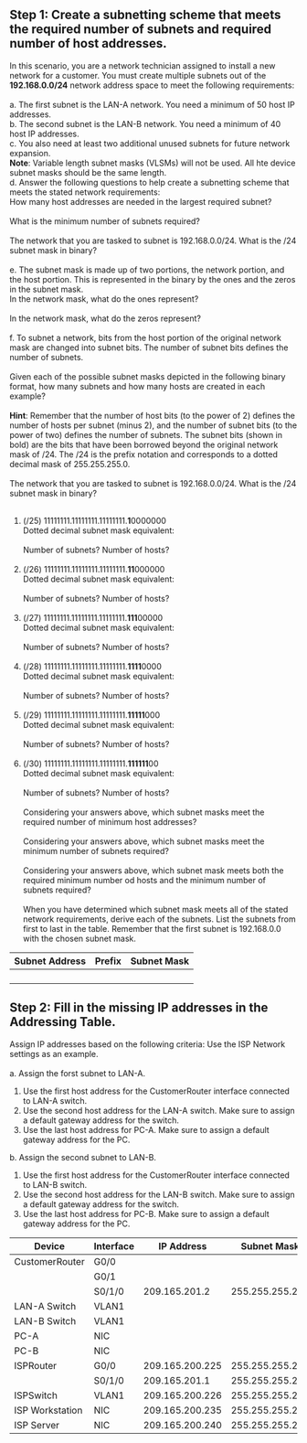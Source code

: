 ## Step 1: Create a subnetting scheme that meets the required number of subnets and required number of host addresses.
In this scenario, you are a network technician assigned to install a new network for a customer. You must create multiple subnets out of the **192.168.0.0/24** network address space to meet the following requirements:<br><br>
a. The first subnet is the LAN-A network. You need a minimum of 50 host IP addresses.<br>
b. The second subnet is the LAN-B network. You need a minimum of 40 host IP addresses.<br>
c. You also need at least two additional unused subnets for future network expansion.<br>
**Note**: Variable length subnet masks (VLSMs) will not be used. All hte device subnet masks should be the same length.<br>
d. Answer the following questions to help create a subnetting scheme that meets the stated network requirements:<br>
How many host addresses are needed in the largest required subnet?<br><br>
What is the minimum number of subnets required?<br><br>
The network that you are tasked to subnet is 192.168.0.0/24. What is the /24 subnet mask in binary?<br><br>
e. The subnet mask is made up of two portions, the network portion, and the host portion. This is represented in the binary by the ones and the zeros in the subnet mask.<br>
In the network mask, what do the ones represent?<br><br>
In the network mask, what do the zeros represent?<br><br>
f. To subnet a network, bits from the host portion of the original network mask are changed into subnet bits. The number of subnet bits defines the number of subnets.<br><br>
Given each of the possible subnet masks depicted in the following binary format, how many subnets and how many hosts are created in each example?<br><br>
**Hint**: Remember that the number of host bits (to the power of 2) defines the number of hosts per subnet (minus 2), and the number of subnet bits (to the power of two) defines the number of subnets. The subnet bits (shown in bold) are the bits that have been borrowed beyond the original network mask of /24. The /24 is the prefix notation and corresponds to a dotted decimal mask of 255.255.255.0.<br><br>
The network that you are tasked to subnet is 192.168.0.0/24. What is the /24 subnet mask in binary?<br><br>
1. (/25) 11111111.11111111.11111111.**1**0000000<br>
Dotted decimal subnet mask equivalent:<br><br>
Number of subnets? Number of hosts?<br><br>
2. (/26) 11111111.11111111.11111111.**11**000000<br>
Dotted decimal subnet mask equivalent:<br><br>
Number of subnets? Number of hosts?<br><br>
3. (/27) 11111111.11111111.11111111.**111**00000<br>
Dotted decimal subnet mask equivalent:<br><br>
Number of subnets? Number of hosts?<br><br>
4. (/28) 11111111.11111111.11111111.**1111**0000<br>
Dotted decimal subnet mask equivalent:<br><br>
Number of subnets? Number of hosts?<br><br>
5. (/29) 11111111.11111111.11111111.**11111**000<br>
Dotted decimal subnet mask equivalent:<br><br>
Number of subnets? Number of hosts?<br><br>
6. (/30) 11111111.11111111.11111111.**111111**00<br>
Dotted decimal subnet mask equivalent:<br><br>
Number of subnets? Number of hosts?<br><br>
Considering your answers above, which subnet masks meet the required number of minimum host addresses?<br><br>
Considering your answers above, which subnet masks meet the minimum number of subnets required?<br><br>
Considering your answers above, which subnet mask meets both the required minimum number od hosts and the minimum number of subnets required?<br><br>
When you have determined which subnet mask meets all of the stated network requirements, derive each of the subnets. List the subnets from first to last in the table. Remember that the first subnet is 192.168.0.0 with the chosen subnet mask.

| Subnet Address | Prefix | Subnet Mask |
|----------------|--------|-------------|
|                |        |             |
|                |        |             |
|                |        |             |
|                |        |             |
## Step 2: Fill in the missing IP addresses in the Addressing Table.
Assign IP addresses based on the following criteria: Use the ISP Network settings as an example.<br><br>
a. Assign the forst subnet to LAN-A.
1. Use the first host address for the CustomerRouter interface connected to LAN-A switch.
2. Use the second host address for the LAN-A switch. Make sure to assign a default gateway address for the switch.
3. Use the last host address for PC-A. Make sure to assign a default gateway address for the PC.

b. Assign the second subnet to LAN-B.
1. Use the first host address for the CustomerRouter interface connected to LAN-B switch.
2. Use the second host address for the LAN-B switch. Make sure to assign a default gateway address for the switch.
3. Use the last host address for PC-B. Make sure to assign a default gateway address for the PC.

| Device | Interface | IP Address | Subnet Mask | Default Gateway |
|--------|-----------|------------|-------------|-----------------|
| CustomerRouter | G0/0 | | | N/A |
| | G0/1 | | | |
| | S0/1/0 | 209.165.201.2 | 255.255.255.252 | |
| LAN-A Switch | VLAN1 | | | |
| LAN-B Switch | VLAN1 | | | |
| PC-A | NIC | | | |
| PC-B | NIC | | | |
| ISPRouter | G0/0 | 209.165.200.225 | 255.255.255.224 | N/A |
| | S0/1/0 | 209.165.201.1 | 255.255.255.252 | |
| ISPSwitch | VLAN1 | 209.165.200.226 | 255.255.255.224 | 209.165.200.225 |
| ISP Workstation | NIC | 209.165.200.235 | 255.255.255.224 | 209.165.200.225 |
| ISP Server | NIC | 209.165.200.240 | 255.255.255.224 | 209.165.200.225 |
